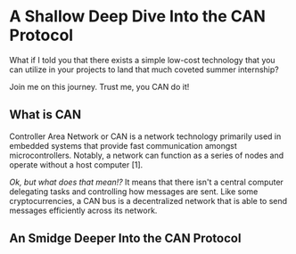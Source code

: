 # A Shallow Deep Dive Into the CAN Protocol

What if I told you that there exists a simple low-cost technology that you can utilize in your projects to land that much coveted summer internship?

Join me on this journey. Trust me, you CAN do it!

## What is CAN

Controller Area Network or CAN is a network technology primarily used in embedded systems that provide fast communication amongst microcontrollers. Notably, a network can function as a series of nodes and operate without a host computer [1]. 

*Ok, but what does that mean!?* It means that there isn't a central computer delegating tasks and controlling how messages are sent. Like some cryptocurrencies, a CAN bus is a decentralized network that is able to send messages efficiently across its network.

## An Smidge Deeper Into the CAN Protocol
